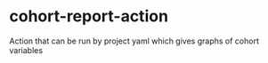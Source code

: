 # cohort-report-action
Action that can be run by project yaml which gives graphs of cohort variables
